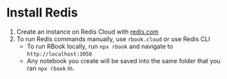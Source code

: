 # Install Redis

1. Create an instance on Redis Cloud with [redis.com](redis.com)
2. To run Redis commands manually, use `rbook.cloud` or use Redis CLI
    - To run RBook locally, run `npx rbook` and navigate to `http://localhost:3050`
    - Any notebook you create will be saved into the same folder that you ran `npx rbook` in.


